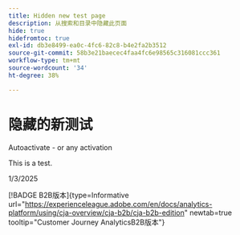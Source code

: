 ```yaml
---
title: Hidden new test page
description: 从搜索和目录中隐藏此页面
hide: true
hidefromtoc: true
exl-id: db3e8499-ea0c-4fc6-82c8-b4e2fa2b3512
source-git-commit: 58b3e21baecec4faa4fc6e98565c316081ccc361
workflow-type: tm+mt
source-wordcount: '34'
ht-degree: 38%

---
```


# 隐藏的新测试

Autoactivate - or any activation

This is a test.

1/3/2025

[!BADGE B2B版本]{type=Informative url="https://experienceleague.adobe.com/en/docs/analytics-platform/using/cja-overview/cja-b2b/cja-b2b-edition" newtab=true tooltip="Customer Journey AnalyticsB2B版本"}
